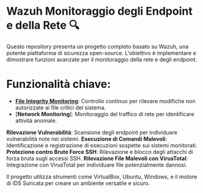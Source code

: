# Wazuh Monitoraggio degli Endpoint e della Rete 🔍

Questo repository presenta un progetto completo basato su Wazuh, una potente piattaforma di sicurezza open-source. L'obiettivo è implementare e dimostrare funzioni avanzate per il monitoraggio della rete e degli endpoint.

# Funzionalità chiave:

- [**File Integrity Monitoring**](https://github.com/RosarioVeneruso/Wazuh/blob/652c38a840b735528e4f151d89246ac5d726761a/Docs/File%20Integrity%20Monitoring.pdf): Controllo continuo per rilevare modifiche non autorizzate ai file critici del sistema.
- [**Network Monitoring**]: Monitoraggio del traffico di rete per identificare attività anomale.


**Rilevazione Vulnerabilità**: Scansione degli endpoint per individuare vulnerabilità note nei sistemi.
**Esecuzione di Comandi Malevoli**: Identificazione e registrazione di esecuzioni sospette sui sistemi monitorati.
**Protezione contro Brute Force SSH**: Rilevazione e blocco degli attacchi di forza bruta sugli accessi SSH.
**Rilevazione File Malevoli con VirusTotal**: Integrazione con VirusTotal per individuare file potenzialmente dannosi.

Il progetto utilizza strumenti come VirtualBox, Ubuntu, Windows, e il motore di IDS Suricata per creare un ambiente versatile e sicuro.

